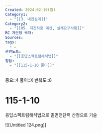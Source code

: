 ```yaml
---
Created: 2024-02-19(월)
Category1:
  - "[[3. 내진설계]]"
Category2:
  - "[[05. 지진하중 계산, 설계요구사항]]"
RC 계산형 목차: 
Sources: 
tags:
  - ✏️
관련노트:
  - "[[응답스펙트럼해석법]]"
정답:
  - "[[115-1-10 풀이]]"
---
```

중요::4
풀이::X
반복도::8
#  115-1-10


응답스펙트럼해석법으로 밑면전단력 산정으로 기술

![[Untitled 124.png]]